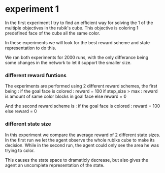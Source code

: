 # experiment 1

In the first experiment I try to find an efficient way for solving the 1 of the multiple objectives in the rubik's cube.
This objective is coloring 1 predefined face of the cube all the same color.

In these experiments we will look for the best reward scheme and state representation to do this.

We ran both experiments for 2000 runs, with the only differance being some changes in the network to let it support the smaller size.



### different reward funtions
The experiments are performed using 2 different reward schemes, the first being :
if the goal face is colored : reward = 100
if step_size > max : reward is amount of same color blocks in goal face
else reward = 0


And the second reward scheme is :
if the goal face is colored : reward = 100
else reward = 0

### different state size
In this experiment we compare the average reward of 2 different state sizes.
In the first run we let the agent observe the whole rubiks cube to make its decision.
While in the second run, the agent could only see the area he was trying to color.

This causes the state space to dramaticly decrease, but also gives the agent an uncomplete representation of the state.
